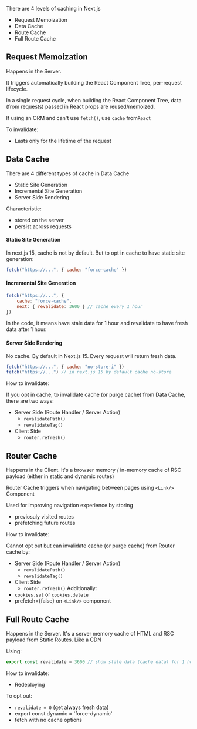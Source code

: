 
There are 4 levels of caching in Next.js

- Request Memoization
- Data Cache
- Route Cache
- Full Route Cache


## Request Memoization

Happens in the Server.

It triggers automatically building the React Component Tree, per-request lifecycle.

In a single request cycle, when building the React Component Tree, data (from requests) passed in React props are reused/memoized.

If using an ORM and can't use `fetch()`, use `cache` from`React` 

To invalidate:

- Lasts only for the lifetime of the request
## Data Cache

There are 4 different types of cache in Data Cache

- Static Site Generation
- Incremental Site Generation
- Server Side Rendering

Characteristic:
- stored on the server
- persist across requests
#### Static Site Generation

In next.js 15, cache is not by default. But to opt in cache to have static site generation:

```js
fetch("https://...", { cache: "force-cache" })
```


#### Incremental Site Generation

```js
fetch("https://...", {
	cache: "force-cache",
	next: { revalidate: 3600 } // cache every 1 hour
})
```

In the code, it means have stale data for 1 hour and revalidate to have fresh data after 1 hour.

#### Server Side Rendering

No cache. By default in Next.js 15. Every request will return fresh data.

```js
fetch("https://...", { cache: "no-store-i" })
fetch("https://...") // in next.js 15 by default cache no-store
```


How to invalidate:

If you opt in cache, to invalidate cache (or purge cache) from Data Cache, there are two ways:

- Server Side (Route Handler / Server Action)
	- `revalidatePath()`
	- `revalidateTag()`
- Client Side
	- `router.refresh()`

## Router Cache

Happens in the Client.
It's a browser memory / in-memory cache of RSC payload (either in static and dynamic routes)

Router Cache triggers when navigating between pages using `<Link/>` Component

Used for improving navigation experience by storing
- previosuly visited routes
- prefetching future routes

How to invalidate:

Cannot opt out but can invalidate cache (or purge cache) from Router cache by:

- Server Side (Route Handler / Server Action)
	- `revalidatePath()`
	- `revalidateTag()`
- Client Side
	- `router.refresh()`
Additionally:
- `cookies.set` or `cookies.delete`
- prefetch={false} on `<Link/>` component


## Full Route Cache

Happens in the Server.
It's a server memory cache of HTML and RSC payload from Static Routes. Like  a CDN

Using:
```js
export const revalidate = 3600 // show stale data (cache data) for 1 hour then after 1 hour revalidate to get fresh data (cache purged)
```


How to invalidate:
- Redeploying

To opt out:
- `revalidate = 0` (get always fresh data)
- export const dynamic = 'force-dynamic'
- fetch with no cache options
